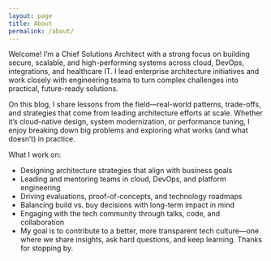 ```yaml
---
layout: page
title: About
permalink: /about/
---
```


Welcome! I’m a Chief Solutions Architect with a strong focus on building secure, scalable, and high-performing systems across cloud, DevOps, integrations, and healthcare IT. I lead enterprise architecture initiatives and work closely with engineering teams to turn complex challenges into practical, future-ready solutions.

On this blog, I share lessons from the field—real-world patterns, trade-offs, and strategies that come from leading architecture efforts at scale. Whether it’s cloud-native design, system modernization, or performance tuning, I enjoy breaking down big problems and exploring what works (and what doesn’t) in practice.

What I work on:

- Designing architecture strategies that align with business goals
- Leading and mentoring teams in cloud, DevOps, and platform engineering
- Driving evaluations, proof-of-concepts, and technology roadmaps
- Balancing build vs. buy decisions with long-term impact in mind
- Engaging with the tech community through talks, code, and collaboration
- My goal is to contribute to a better, more transparent tech culture—one where we share insights, ask hard questions, and keep learning. Thanks for stopping by.
